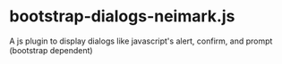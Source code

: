 # bootstrap-dialogs-neimark.js
A js plugin to display dialogs like javascript's alert, confirm, and prompt (bootstrap dependent)
